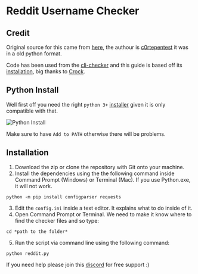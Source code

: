 # Reddit Username Checker
## Credit

  Original source for this came from [here](https://youtu.be/96EBlrKOpH4), the authour is [c0rtepentest](https://twitter.com/c0rtepentest) it was in a old python format.
  
  Code has been used from the [cli-checker](https://github.com/crock/cli-checker) and this guide is based off its [installation](https://github.com/crock/cli-checker/wiki/Installation), big thanks to [Crock](https://github.com/crock).
  
## Python Install

  Well first off you need the right `python 3+` [installer](https://www.python.org/downloads/) given it is only compatible with that.
  
  ![Python Install](https://i.imgur.com/xw0RAb0.png)
  
  Make sure to have `Add to PATH` otherwise there will be problems.
## Installation

1. Download the zip or clone the repository with Git onto your machine.
2. Install the dependencies using the the following command inside Command Prompt (Windows) or Terminal (Mac). If you use Python.exe, it will not work.

```
python -m pip install configparser requests
```

3. Edit the `config.ini` inside a text editor. It explains what to do inside of it.
4. Open Command Prompt or Terminal. We need to make it know where to find the checker files and so type:

```
cd *path to the folder*
```

5. Run the script via command line using the following command:

```
python reddit.py
```

If you need help please join this [discord](https://discord.gg/hpbQayV) for free support :)
